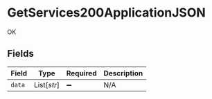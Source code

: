 # GetServices200ApplicationJSON

OK


## Fields

| Field              | Type               | Required           | Description        |
| ------------------ | ------------------ | ------------------ | ------------------ |
| `data`             | List[*str*]        | :heavy_minus_sign: | N/A                |